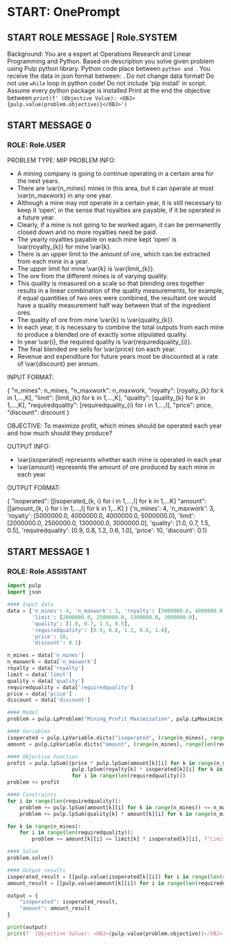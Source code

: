 # START: OnePrompt 
## START ROLE MESSAGE | Role.SYSTEM 
Background: You are a expert at Operations Research and Linear Programming and Python. Based on description you solve given problem using Pulp python library. Python code place between ```python and ```. You receive the data in json format between: <DATA></DATA>. Do not change data format! Do not use `while` loop in python code! Do not include 'pip install' in script. Assume every python package is installed Print at the end the objective between <OBJ></OBJ> `print(f' (Objective Value): <OBJ>{pulp.value(problem.objective)}</OBJ>')`  
## START MESSAGE 0 
### ROLE: Role.USER
<DESCRIPTION>
PROBLEM TYPE: MIP
PROBLEM INFO:

- A mining company is going to continue operating in a certain area for the next years. 
- There are \var{n_mines} mines in this area, but it can operate at most \var{n_maxwork} in any one year. 
- Although a mine may not operate in a certain year, it is still necessary to keep it ‘open’, in the sense that royalties are payable, if it be operated in a future year. 
- Clearly, if a mine is not going to be worked again, it can be permanently closed down and no more royalties need be paid. 
- The yearly royalties payable on each mine kept ‘open’ is \var{royalty_{k}} for mine \var{k}.
- There is an upper limit to the amount of ore, which can be extracted from each mine in a year. 
- The upper limit for mine \var{k} is \var{limit_{k}}.
- The ore from the different mines is of varying quality.
- This quality is measured on a scale so that blending ores together results in a linear combination of the quality measurements, for example, if equal quantities of two ores were combined, the resultant ore would have a quality measurement half way between
that of the ingredient ores. 
- The quality of ore from mine \var{k} is \var{quality_{k}}.
- In each year, it is necessary to combine the total outputs from each mine to produce a blended ore of exactly some stipulated quality.
- In year \var{i}, the required quality is \var{requiredquality_{i}}.
- The final blended ore sells for \var{price} ton each year. 
- Revenue and expenditure for future years must be discounted at a rate of \var{discount} per annum.

INPUT FORMAT:

{
    "n_mines": n_mines,
    "n_maxwork": n_maxwork,
    "royalty": [royalty_{k} for k in 1,...,K],
    "limit": [limit_{k} for k in 1,...,K],
    "quality": [quality_{k} for k in 1,...,K],
    "requiredquality": [requiredquality_{i} for i in 1,...,I],
    "price": price,
    "discount": discount
}


OBJECTIVE: To maximize profit, which mines should be operated each year and how much should they produce?

OUTPUT INFO:

- \var{isoperated} represents whether each mine is operated in each year
- \var{amount} represents the amount of ore produced by each mine in each year

OUTPUT FORMAT:

{
    "isoperated": [[isoperated_{k, i} for i in 1,...,I] for k in 1,...K]
    "amount": [[amount_{k, i} for i in 1,...,I] for k in 1,...K]
}
</DESCRIPTION>
<DATA>
{'n_mines': 4, 'n_maxwork': 3, 'royalty': [5000000.0, 4000000.0, 4000000.0, 5000000.0], 'limit': [2000000.0, 2500000.0, 1300000.0, 3000000.0], 'quality': [1.0, 0.7, 1.5, 0.5], 'requiredquality': [0.9, 0.8, 1.2, 0.6, 1.0], 'price': 10, 'discount': 0.1}</DATA>


## START MESSAGE 1 
### ROLE: Role.ASSISTANT
```python
import pulp
import json

#### Input data
data = {'n_mines': 4, 'n_maxwork': 3, 'royalty': [5000000.0, 4000000.0, 4000000.0, 5000000.0], 
        'limit': [2000000.0, 2500000.0, 1300000.0, 3000000.0], 
        'quality': [1.0, 0.7, 1.5, 0.5], 
        'requiredquality': [0.9, 0.8, 1.2, 0.6, 1.0], 
        'price': 10, 
        'discount': 0.1}

n_mines = data['n_mines']
n_maxwork = data['n_maxwork']
royalty = data['royalty']
limit = data['limit']
quality = data['quality']
requiredquality = data['requiredquality']
price = data['price']
discount = data['discount']

#### Model
problem = pulp.LpProblem("Mining_Profit_Maximization", pulp.LpMaximize)

#### Variables
isoperated = pulp.LpVariable.dicts("isoperated", (range(n_mines), range(len(requiredquality))), cat='Binary')
amount = pulp.LpVariable.dicts("amount", (range(n_mines), range(len(requiredquality))), lowBound=0)

#### Objective Function
profit = pulp.lpSum((price * pulp.lpSum(amount[k][i] for k in range(n_mines)) - 
                     pulp.lpSum(royalty[k] * isoperated[k][i] for k in range(n_mines))) * (1 / ((1 + discount) ** i))
                     for i in range(len(requiredquality)))
problem += profit

#### Constraints
for i in range(len(requiredquality)):
    problem += pulp.lpSum(amount[k][i] for k in range(n_mines)) <= n_maxwork * max(limit), f"MaxWorkConstraint_{i}"
    problem += pulp.lpSum(quality[k] * amount[k][i] for k in range(n_mines)) == requiredquality[i] * pulp.lpSum(amount[k][i] for k in range(n_mines)), f"QualityConstraint_{i}"

for k in range(n_mines):
    for i in range(len(requiredquality)):
        problem += amount[k][i] <= limit[k] * isoperated[k][i], f"LimitConstraint_{k}_{i}"

#### Solve
problem.solve()

#### Output results
isoperated_result = [[pulp.value(isoperated[k][i]) for i in range(len(requiredquality))] for k in range(n_mines)]
amount_result = [[pulp.value(amount[k][i]) for i in range(len(requiredquality))] for k in range(n_mines)]

output = {
    "isoperated": isoperated_result,
    "amount": amount_result
}

print(output)
print(f' (Objective Value): <OBJ>{pulp.value(problem.objective)}</OBJ>')
```

